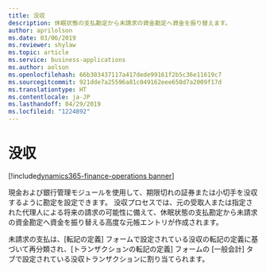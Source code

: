 ```yaml
---
title: 没収
description: 休眠状態の支払勘定から未請求の資金勘定へ資金を振り替えます。
author: aprilolson
ms.date: 03/06/2019
ms.reviewer: shylaw
ms.topic: article
ms.service: business-applications
ms.author: aolson
ms.openlocfilehash: 66b303437117a417dede99161f2b5c36e11619c7
ms.sourcegitcommit: 921dde7a25596a81c049162eee650d7a2009f17d
ms.translationtype: HT
ms.contentlocale: ja-JP
ms.lasthandoff: 04/29/2019
ms.locfileid: "1224892"
---
```

# <a name="escheatment"></a>没収 
[!include[dynamics365-finance-operations banner](../includes/dynamics365-finance-operations.md)]


現金および銀行管理モジュールを使用して、期限切れの証券または小切手を没収するように勘定を設定できます。 没収プロセスでは、元の受取人または指定された代理人による将来の請求の可能性に備えて、休眠状態の支払勘定から未請求の資金勘定へ資金を振り替える高度な元帳エントリが作成されます。

未請求の支払は、[転記の定義] フォームで設定されている没収の転記の定義に基づいて再分類され、[トランザクションの転記の定義] フォームの [一般会計] タブで設定されている没収トランザクションに割り当てられます。

